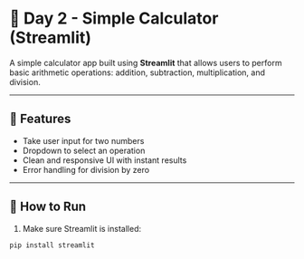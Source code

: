 # 🧮 Day 2 - Simple Calculator (Streamlit)

A simple calculator app built using **Streamlit** that allows users to perform basic arithmetic operations: addition, subtraction, multiplication, and division.

---

## 📌 Features

- Take user input for two numbers
- Dropdown to select an operation
- Clean and responsive UI with instant results
- Error handling for division by zero

---

## 🚀 How to Run

1. Make sure Streamlit is installed:

```bash
pip install streamlit
